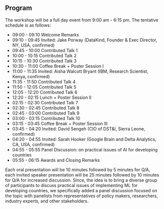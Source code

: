

## Program

The workshop will be a full day event from 9:00 am - 6:15 pm. The tentative schedule is as follows:
- 09:00 - 09:10 Welcome Remarks
- 09:10 - 09:45 Invited: Jake Porway (DataKind, Founder & Exec Director, NY, USA, confirmed)
- 09:45 - 10:00  Contributed Talk 1
- 10:00 - 10:15 Contributed Talk 2
- 10:15 - 10:30 Contributed Talk 3
- 10:30 - 11:00 Coffee Break + Poster Session I
- 11:00 - 11:35 Invited: Aisha Walcott Bryant (IBM, Research Scientist, Kenya, confirmed) 
- 11:35 - 11:50 Contributed Talk 4
- 11:50 - 12:05 Contributed Talk 5
- 12:05 - 12:20 Contributed Talk 6
- 12:20 - 02:15 Lunch + Poster Session II
- 02:15 - 02:30 Contributed Talk 7
- 02:30 - 02:45 Contributed Talk 8
- 02:45 - 03:00 Contributed Talk 9
- 03:00 - 03:15 Contributed Talk 10
- 03:15 - 03:45 Coffee Break + Poster Session III
- 03:45 - 04:20 Invited: David Sengeh (CIO of DST&I, Sierra Leone, confirmed)
- 04:20 - 04:55 Invited: Sarah Hooker (Google Brain and Delta Analytics, CA, USA, confirmed) 
- 04:55 - 05:55 Panel Discussion: on practical issues of AI for developing countries
- 05:55 - 06:15 Awards and Closing Remarks


 


Each oral presentation will be 10 minutes followed by 5 minutes for Q/A, each invited speaker presentation will be 25 minutes followed by 10 minutes for Q/A for increased discussion. Since, the idea is to bring a diverse group of participants to discuss practical issues of implementing ML for developing countries, we specifically added a panel discussion focused on the topic with panelists from representatives of policy makers, researchers, industry experts, and other stakeholders.